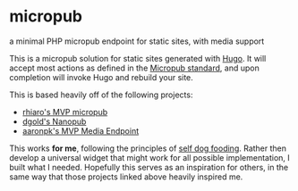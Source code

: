 # micropub
a minimal PHP micropub endpoint for static sites, with media support

This is a micropub solution for static sites generated with [Hugo](https://gohugo.io/). It will accept most actions as defined in the [Micropub standard](https://www.w3.org/TR/micropub/), and upon completion will invoke Hugo and rebuild your site.

This is based heavily off of the following projects:
* [rhiaro's MVP micropub](https://rhiaro.co.uk/2015/04/minimum-viable-micropub)
* [dgold's Nanopub](https://github.com/dg01d/nanopub/)
* [aaronpk's MVP Media Endpoint](https://gist.github.com/aaronpk/4bee1753688ca9f3036d6f31377edf14)

This works **for me**, following the principles of [self dog fooding](https://indieweb.org/selfdogfood).  Rather then develop a universal widget that might work for all possible implementation, I built what I needed.  Hopefully this serves as an inspiration for others, in the same way that those projects linked above heavily inspired me.
